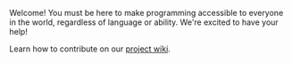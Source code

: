 Welcome! You must be here to make programming accessible to everyone in the world, regardless of language or ability. We're excited to have your help!

Learn how to contribute on our [project wiki](https://github.com/wordplaydev/wordplay/wiki).
